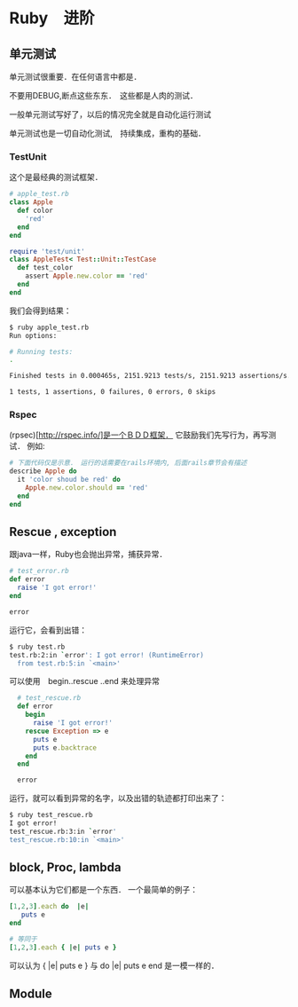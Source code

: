 # Ruby　进阶

## 单元测试

单元测试很重要．在任何语言中都是．

不要用DEBUG,断点这些东东．　这些都是人肉的测试．

一般单元测试写好了，以后的情况完全就是自动化运行测试

单元测试也是一切自动化测试,　持续集成，重构的基础．

### TestUnit

这个是最经典的测试框架．

```ruby
# apple_test.rb
class Apple
  def color
    'red'
  end
end

require 'test/unit'
class AppleTest< Test::Unit::TestCase
  def test_color
    assert Apple.new.color == 'red'
  end
end
```

我们会得到结果：
```bash
$ ruby apple_test.rb
Run options:

# Running tests:
.

Finished tests in 0.000465s, 2151.9213 tests/s, 2151.9213 assertions/s.

1 tests, 1 assertions, 0 failures, 0 errors, 0 skips
```


### Rspec

(rpsec)[http://rspec.info/]是一个ＢＤＤ框架． 它鼓励我们先写行为，再写测试． 例如:

```ruby
# 下面代码仅是示意． 运行的话需要在rails环境内, 后面rails章节会有描述
describe Apple do
  it 'color shoud be red' do
    Apple.new.color.should == 'red'
  end
end
```

## Rescue , exception

跟java一样，Ruby也会抛出异常，捕获异常．

```ruby
# test_error.rb
def error
  raise 'I got error!'
end

error
```

运行它，会看到出错：
```bash
$ ruby test.rb
test.rb:2:in `error': I got error! (RuntimeError)
  from test.rb:5:in `<main>'
```

可以使用　begin..rescue ..end 来处理异常

```ruby
  # test_rescue.rb
  def error
    begin
      raise 'I got error!'
    rescue Exception => e
      puts e
      puts e.backtrace
    end
  end

  error
```
运行，就可以看到异常的名字，以及出错的轨迹都打印出来了：
```bash
$ ruby test_rescue.rb
I got error!
test_rescue.rb:3:in `error'
test_rescue.rb:10:in `<main>'
```

## block, Proc, lambda

可以基本认为它们都是一个东西． 一个最简单的例子：

```ruby
[1,2,3].each do  |e|
   puts e
end

# 等同于
[1,2,3].each { |e| puts e }
```
可以认为 { |e| puts e } 与 do |e| puts e end 是一模一样的．

## Module

